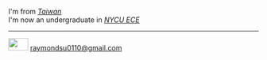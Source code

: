 I'm from [_Taiwan_](https://eng.taiwan.net.tw/)\
I'm now an undergraduate in [_NYCU ECE_](https://www.dece.nctu.edu.tw/)
<!---
How many times must I adjust its content?
--->

*****
<img src="g-mail.gif" width="40" height="25"/> raymondsu0110@gmail.com
<!---
yc518-su/yc518-su is a ✨ special ✨ repository because its `README.md` (this file) appears on your GitHub profile.
You can click the Preview link to take a look at your changes.
--->

